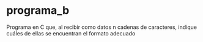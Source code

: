 # programa_b
Programa en C que, al recibir como datos n cadenas de caracteres, indique cuáles de ellas se encuentran el formato adecuado
